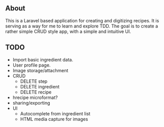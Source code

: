 ## About

This is a Laravel based application for creating and digitizing recipes. It is serving as a way for me to learn and explore TDD. The goal is to create a rather simple CRUD style app, with a simple and intuitive UI.

## TODO

* Import basic ingredient data.
* User profile page.
* Image storage/attachment
* CRUD
  * DELETE step
  * DELETE ingredient
  * DELETE recipe
* hrecipe microformat?
* sharing/exporting
* UI
  * Autocomplete from ingredient list
  * HTML media capture for images
